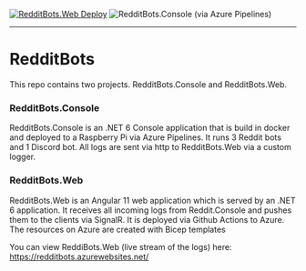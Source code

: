 [![RedditBots.Web Deploy](https://github.com/Marcel0024/RedditBots/actions/workflows/angular-client_redditbots.yml/badge.svg?branch=master&event=push)](https://github.com/Marcel0024/RedditBots/actions/workflows/angular-client_redditbots.yml) ![RedditBots.Console (via Azure Pipelines)](https://dev.azure.com/marcelcroes24/RedditBots/_apis/build/status/docker%20build?label=RedditBots.Console%20Deploy) 

<hr/>

# RedditBots
This repo contains two projects. RedditBots.Console and RedditBots.Web.

### RedditBots.Console
RedditBots.Console is an .NET 6 Console application that is build in docker and deployed to a Raspberry Pi via Azure Pipelines.
It runs 3 Reddit bots and 1 Discord bot. All logs are sent via http to RedditBots.Web via a custom logger.

### RedditBots.Web
RedditBots.Web is an Angular 11 web application which is served by an .NET 6 application. It receives all incoming logs from Reddit.Console and pushes them to the clients via SignalR. It is deployed via Github Actions to Azure.
The resources on Azure are created with Bicep templates


You can view ReddiBots.Web (live stream of the logs) here: https://redditbots.azurewebsites.net/
